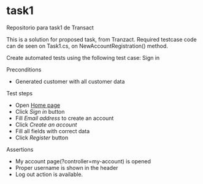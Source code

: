 # task1
Repositorio para task1 de Transact

This is a solution for proposed task, from Tranzact. Required testcase code can de seen on Task1.cs, on NewAccountRegistration() method.

Create automated tests using the following test case:
Sign in

Preconditions
* Generated customer with all customer data

Test steps
* Open [Home page](http://automationpractice.com/index.php)
* Click *Sign in* button
* Fill *Email address* to create an account
* Click *Create an account*
* Fill all fields with correct data
* Click *Register* button

Assertions
* My account page(?controller=my-account) is opened
* Proper username is shown in the header
* Log out action is available.

